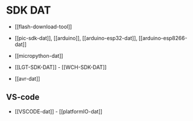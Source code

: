 
# SDK DAT

- [[flash-download-tool]]




- [[pic-sdk-dat]], [[arduino]], [[arduino-esp32-dat]], [[arduino-esp8266-dat]]

- [[micropython-dat]]


- [[LGT-SDK-DAT]] - [[WCH-SDK-DAT]]

- [[avr-dat]]



## VS-code

- [[VSCODE-dat]] - [[platformIO-dat]]